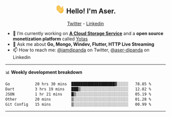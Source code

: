 <h2 align="center"> <img src="https://github.com/gabriel-TheCode/gabriel-TheCode/blob/master/gifs/Hi.gif" width="30px"> Hello! I'm Aser.</h2>
<p align="center">
  <a href="https://twitter.com/iamdipanda">Twitter</a> - 
  <a href="https://www.linkedin.com/in/aser-dipanda/">Linkedin</a>
</p>


- 🔭 I’m currently working on **[A Cloud Storage Service](https://gamesmania.io)** and a **open source monetization platform** called [Yotas](https://github.com/osscameroon/yotas)
- 💬 Ask me about **Go, Mongo, Windev, Flutter, HTTP Live Streaming**
- 📫 How to reach me: [@iamdipanda](https://twitter.com/iamdipanda) on Twitter, [@aser-dipanda](https://www.linkedin.com/in/aser-dipanda/) on Linkedin

-------

📊 **Weekly development breakdown**

<!--START_SECTION:waka-->
```text
Go           20 hrs 30 mins  ███████████████████▓░░░░░   78.85 % 
Dart         3 hrs 19 mins   ███▒░░░░░░░░░░░░░░░░░░░░░   12.82 % 
JSON         1 hr 21 mins    █▒░░░░░░░░░░░░░░░░░░░░░░░   05.19 % 
Other        20 mins         ▒░░░░░░░░░░░░░░░░░░░░░░░░   01.28 % 
Git Config   15 mins         ▒░░░░░░░░░░░░░░░░░░░░░░░░   00.99 % 
```
<!--END_SECTION:waka-->

-------
